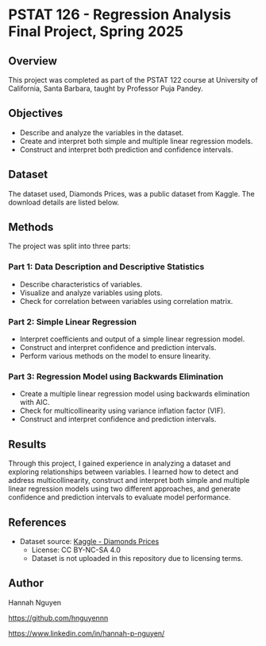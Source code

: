 # PSTAT 126 - Regression Analysis Final Project, Spring 2025

## Overview
This project was completed as part of the PSTAT 122 course at University of California, Santa Barbara, taught by Professor Puja Pandey. 

## Objectives
- Describe and analyze the variables in the dataset.
- Create and interpret both simple and multiple linear regression models.
- Construct and interpret both prediction and confidence intervals.

## Dataset
The dataset used, Diamonds Prices, was a public dataset from Kaggle. The download details are listed below.

## Methods
The project was split into three parts:

### Part 1: Data Description and Descriptive Statistics
- Describe characteristics of variables.
- Visualize and analyze variables using plots.
- Check for correlation between variables using correlation matrix.

### Part 2: Simple Linear Regression
- Interpret coefficients and output of a simple linear regression model.
- Construct and interpret confidence and prediction intervals.
- Perform various methods on the model to ensure linearity.

### Part 3: Regression Model using Backwards Elimination
- Create a multiple linear regression model using backwards elimination with AIC.
- Check for multicollinearity using variance inflation factor (VIF).
- Construct and interpret confidence and prediction intervals.

## Results
Through this project, I gained experience in analyzing a dataset and exploring relationships between variables. 
I learned how to detect and address multicollinearity, construct and interpret both simple and multiple linear regression models using two different approaches, 
and generate confidence and prediction intervals to evaluate model performance.

## References
- Dataset source: [Kaggle - Diamonds Prices]([https://www.kaggle.com/](https://www.kaggle.com/datasets/nancyalaswad90/diamonds-prices?resource=download))
  - License: CC BY-NC-SA 4.0
  - Dataset is not uploaded in this repository due to licensing terms.

## Author
Hannah Nguyen

https://github.com/hnguyennn

https://www.linkedin.com/in/hannah-p-nguyen/
